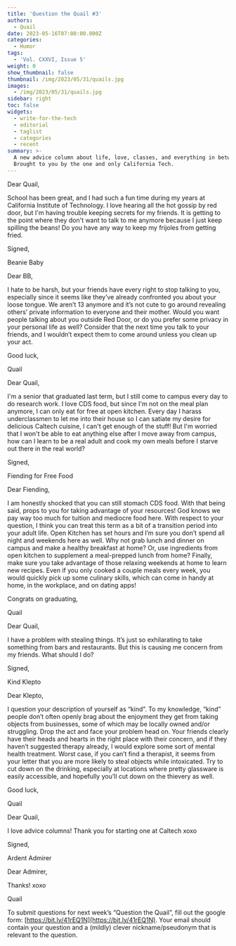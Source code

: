 ```yaml
---
title: 'Question the Quail #3'
authors:
  - Quail
date: 2023-05-16T07:00:00.000Z
categories:
  - Humor
tags:
  - 'Vol. CXXVI, Issue 5'
weight: 0
show_thumbnail: false
thumbnail: /img/2023/05/31/quails.jpg
images:
  - /img/2023/05/31/quails.jpg
sidebar: right
toc: false
widgets:
  - write-for-the-tech
  - editorial
  - taglist
  - categories
  - recent
summary: >-
  A new advice column about life, love, classes, and everything in between!
  Brought to you by the one and only California Tech.
---
```


Dear Quail, 

School has been great, and I had such a fun time during my years at California Institute of Technology. I love hearing all the hot gossip by red door, but I'm having trouble keeping secrets for my friends. It is getting to the point where they don't want to talk to me anymore because I just keep spilling the beans! Do you have any way to keep my frijoles from getting fried.


Signed,

Beanie Baby


Dear BB,

I hate to be harsh, but your friends have every right to stop talking to you, especially since it seems like they’ve already confronted you about your loose tongue. We aren’t 13 anymore and it’s not cute to go around revealing others’ private information to everyone and their mother. Would you want people talking about you outside Red Door, or do you prefer some privacy in your personal life as well? Consider that the next time you talk to your friends, and I wouldn’t expect them to come around unless you clean up your act.

Good luck,

Quail


Dear Quail,

I'm a senior that graduated last term, but I still come to campus every day to do research work. I love CDS food, but since I'm not on the meal plan anymore, I can only eat for free at open kitchen. Every day I harass underclassmen to let me into their house so I can satiate my desire for delicious Caltech cuisine, I can't get enough of the stuff! But I'm worried that I won't be able to eat anything else after I move away from campus, how can I learn to be a real adult and cook my own meals before I starve out there in the real world? 

Signed,

Fiending for Free Food


Dear Fiending,

I am honestly shocked that you can still stomach CDS food. With that being said, props to you for taking advantage of your resources! God knows we pay way too much for tuition and mediocre food here. With respect to your question, I think you can treat this term as a bit of a transition period into your adult life. Open Kitchen has set hours and I’m sure you don’t spend all night and weekends here as well. Why not grab lunch and dinner on campus and make a healthy breakfast at home? Or, use ingredients from open kitchen to supplement a meal-prepped lunch from home? Finally, make sure you take advantage of those relaxing weekends at home to learn new recipes. Even if you only cooked a couple meals every week, you would quickly pick up some culinary skills, which can come in handy at home, in the workplace, and on dating apps!

Congrats on graduating,

Quail


Dear Quail, 

I have a problem with stealing things. It’s just so exhilarating to take something from bars and restaurants. But this is causing me concern from my friends. What should I do? 

Signed,

Kind Klepto


Dear Klepto,

I question your description of yourself as “kind”. To my knowledge, “kind” people don’t often openly brag about the enjoyment they get from taking objects from businesses, some of which may be locally owned and/or struggling. Drop the act and face your problem head on. Your friends clearly have their heads and hearts in the right place with their concern, and if they haven’t suggested therapy already, I would explore some sort of mental health treatment. Worst case, if you can’t find a therapist, it seems from your letter that you are more likely to steal objects while intoxicated. Try to cut down on the drinking, especially at locations where pretty glassware is easily accessible, and hopefully you’ll cut down on the thievery as well.

Good luck,

Quail

Dear Quail,

I love advice columns! Thank you for starting one at Caltech xoxo

Signed,

Ardent Admirer

Dear Admirer,

Thanks! xoxo

Quail


To submit questions for next week’s “Question the Quail”, fill out the google form: [https://bit.ly/41rEQ1N](https://bit.ly/41rEQ1N). Your email should contain your question and a (mildly) clever nickname/pseudonym that is relevant to the question.
